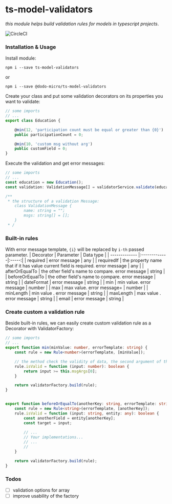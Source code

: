 # ts-model-validators
_this module helps build validation rules for models in typescript projects_.

![CircleCI](https://circleci.com/gh/quocchungthan/ts-model-validators.svg?style=svg)

### Installation & Usage
Install module:
```
npm i --save ts-model-validators
```
or
```
npm i --save @dodo-micro/ts-model-validators
```
Create your class and put some validation decorators on its properties you want to validate:
```ts
// some imports 
// ...
export class Education {

    @min(12, 'participation count must be equal or greater than {0}')
    public participationCount = 0;

    @min(10, 'custom msg without arg')
    public customField = 0;
}
```
Execute the validation and get error messages:
```ts
// some imports 
// ...
const education = new Education();
const validation: ValidationMessage[] = validatorService.validate(education);

/**
 * the structure of a validation Message:
    class ValidationMessage {
        name: string = "";
        msgs: string[] = [];
    }
 * /
```
### Built-in rules
With error message template, `{i}` will be replaced by `i-th` passed parameter.
| Decorator        |  Parameter   | Data type  |
| ------------- |:-------------|:-----:|
| required       | error message | any |
| requiredIf      | the property name that if it has value current field is required. error message  | any |
| afterOrEqualTo | the other field's name to compare. error message   | string |
| beforeOrEqualTo      | the other field's name to compare. error message | string |
| dateFormat      | error message    | string |
| min             |  min value. error message     | number |
| max             | max value. error message= | number |
| minLength       | min value . error message    | string |
| maxLength        | max value . error message      | string |
| email           | error message    | string |
### Create custom a validation rule

Beside built-in rules, we can easily create custom validation rule as a Decorator with ValidatorFactory:

```ts
// some imports 
// ...
export function min(minValue: number, errorTemplate: string) {
    const rule = new Rule<number>(errorTemplate, [minValue]);

    // the method check the validity of data, the second argument of this method can be the target object (check the rule beforeOrEqualTo)
    rule.isValid = function (input: number): boolean {
        return input >= this.msgArgs[0];
    }

    return validatorFactory.build(rule);
}


export function beforeOrEqualTo(anotherKey: string, errorTemplate: string) {
    const rule = new Rule<string>(errorTemplate, [anotherKey]);
    rule.isValid = function (input: string, entity: any): boolean {
        const anotherField = entity[anotherKey];
        const target = input;
        
        // ... 
        // Your implementations...
        // ...
        //   
    }

    return validatorFactory.build(rule);
}
```

### Todos
- [ ] validation options for array
- [ ] improve usability of the factory
